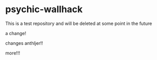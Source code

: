 psychic-wallhack
================

This is a test repository and will be deleted at some point in the future

a change!

changes
anthljer!!

more!!!